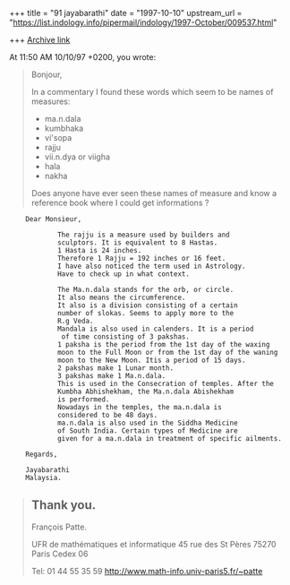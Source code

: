 +++
title = "91 jayabarathi"
date = "1997-10-10"
upstream_url = "https://list.indology.info/pipermail/indology/1997-October/009537.html"

+++
[Archive link](https://list.indology.info/pipermail/indology/1997-October/009537.html)

At 11:50 AM 10/10/97 +0200, you wrote:
>Bonjour,
>
>In a commentary I found these words which seem to be names of measures:
>
>- ma.n.dala
>- kumbhaka
>- vi'sopa
>- rajju
>- vii.n.dya or viigha
>- hala
>- nakha
>
>Does anyone have ever seen these names of measure and know a reference
>book where I could get informations ?

        Dear Monsieur,

                The rajju is a measure used by builders and
                sculptors. It is equivalent to 8 Hastas.
                1 Hasta is 24 inches.
                Therefore 1 Rajju = 192 inches or 16 feet.
                I have also noticed the term used in Astrology.
                Have to check up in what context.

                The Ma.n.dala stands for the orb, or circle.
                It also means the circumference.
                It also is a division consisting of a certain
                number of slokas. Seems to apply more to the
                R.g Veda.
                Mandala is also used in calenders. It is a period
                 of time consisting of 3 pakshas. 
                1 paksha is the period from the 1st day of the waxing
                moon to the Full Moon or from the 1st day of the waning
                moon to the New Moon. Itis a period of 15 days.
                2 pakshas make 1 Lunar month.
                3 pakshas make 1 Ma.n.dala.
                This is used in the Consecration of temples. After the
                Kumbha Abhishekham, the Ma.n.dala Abishekham
                is performed.
                Nowadays in the temples, the ma.n.dala is
                considered to be 48 days.
                ma.n.dala is also used in the Siddha Medicine
                of South India. Certain types of Medicine are
                given for a ma.n.dala in treatment of specific ailments.

        Regards,

        Jayabarathi
        Malaysia.


>
>Thank you.
>-- 
>François Patte.
>
>UFR de mathématiques et informatique
>45 rue des St Pères
>75270 Paris Cedex 06
>
>Tel: 01 44 55 35 59
>http://www.math-info.univ-paris5.fr/~patte
>



